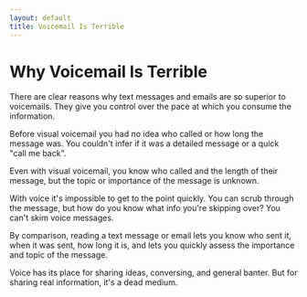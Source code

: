 ```yaml
---
layout: default
title: Voicemail Is Terrible
---
```

# Why Voicemail Is Terrible

There are clear reasons why text messages and emails are so superior to voicemails. They give you control over the pace at which you consume the information.

Before visual voicemail you had no idea who called or how long the message was. You couldn't infer if it was a detailed message or a quick "call me back".

Even with visual voicemail, you know who called and the length of their message, but the topic or importance of the message is unknown.

With voice it's impossible to get to the point quickly. You can scrub through the message, but how do you know what info you're skipping over? You can't skim voice messages.

By comparison, reading a text message or email lets you know who sent it, when it was sent, how long it is, and lets you quickly assess the importance and topic of the message.

Voice has its place for sharing ideas, conversing, and general banter. But for sharing real information, it's a dead medium.
